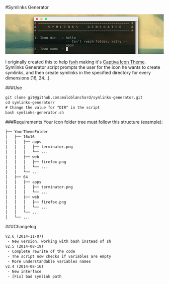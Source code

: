 #Symlinks Generator

![Banner](banner.jpg "Symlinks Generator")

I originally created this to help [fsvh](https://github.com/fsvh) making it's
[Captiva Icon Theme](https://github.com/captiva-project/captiva-icon-theme).
Symlinks Generator script prompts the user for the icon he wants to create
symlinks, and then create symlinks in the specified directory for every
dimensions (16, 24...).


###Use
```
git clone git@github.com:maloblanchard/symlinks-generator.git
cd symlinks-generator/
# Change the value for "DIR" in the script
bash symlinks-generator.sh
```


###Requirements
Your icon folder tree must follow this structure (example):
```
├── YourThemeFolder
│   ├── 16x16
│   │   ├── apps
│   │   │   ├── terminator.png
│   │   │   └── ...
│   │   ├── web
│   │   │   ├── firefox.png
│   │   │   └── ...
│   │   └── ...
│   ├── 64
│   │   ├── apps
│   │   │   ├── terminator.png
│   │   │   └── ...
│   │   ├── web
│   │   │   ├── firefox.png
│   │   │   └── ...
│   │   └── ...
│   └── ...
```


###Changelog
```
v2.6 (2014-11-07)
 - New version, working with bash instead of sh
v2.5 (2014-08-19)
 - Complete rewrite of the code
 - The script now checks if variables are empty
 - More understandable variables names
v2.4 (2014-08-16)
 - New interface
 - [Fix] bad symlink path
```
